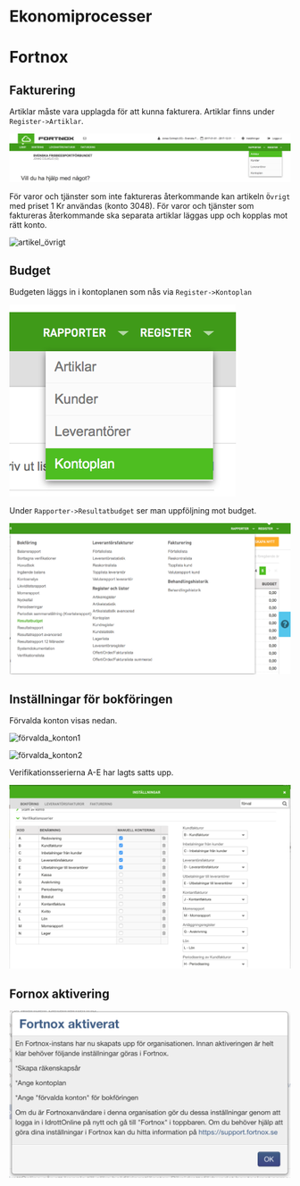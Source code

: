 # Ekonomiprocesser

# Fortnox

## Fakturering

Artiklar måste vara upplagda för att kunna fakturera. Artiklar finns under `Register->Artiklar`.

![meny_artiklar](./media/fortnox/meny_artiklar.png "meny_artiklar")


För varor och tjänster som inte faktureras återkommande kan artikeln `Övrigt` med priset
1 Kr användas (konto 3048). För varor och tjänster som faktureras återkommande ska separata artiklar 
läggas upp och kopplas mot rätt konto.

![artikel_övrigt](./media/fortnox/artikel_övrigt.png "artikel_övrigt")


## Budget

Budgeten läggs in i kontoplanen som nås via `Register->Kontoplan`

![meny_kontoplan](./media/fortnox/meny_kontoplan.png "meny_kontoplan")


Under `Rapporter->Resultatbudget` ser man uppföljning mot budget.

![meny_resultatbudget](./media/fortnox/meny_resultatbudget.png "meny_resultatbudget")



## Inställningar för bokföringen

Förvalda konton visas nedan.

![förvalda_konton1](./media/fortnox/förvalda_konton1.png "förvalda_konton1")

![förvalda_konton2](./media/fortnox/förvalda_konton2.png "förvalda_konton2")

Verifikationsserierna A-E har lagts satts upp.

![verifikationsserier](./media/fortnox/verifikationsserier.png "verifikationsserier")



## Fornox aktivering

![Aktivering i Idrottonline](./media/fortnox/170109_Fortnox_aktivering.png "Aktivering i Fortnox")


